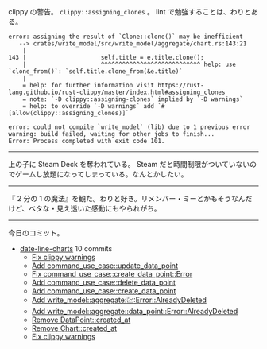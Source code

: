 clippy の警告。 `clippy::assigning_clones` 。 lint で勉強することは、わりとある。

```text
error: assigning the result of `Clone::clone()` may be inefficient
   --> crates/write_model/src/write_model/aggregate/chart.rs:143:21
    |
143 |                     self.title = e.title.clone();
    |                     ^^^^^^^^^^^^^^^^^^^^^^^^^^^^ help: use `clone_from()`: `self.title.clone_from(&e.title)`
    |
    = help: for further information visit https://rust-lang.github.io/rust-clippy/master/index.html#assigning_clones
    = note: `-D clippy::assigning-clones` implied by `-D warnings`
    = help: to override `-D warnings` add `#[allow(clippy::assigning_clones)]`

error: could not compile `write_model` (lib) due to 1 previous error
warning: build failed, waiting for other jobs to finish...
Error: Process completed with exit code 101.
```

---

上の子に Steam Deck を奪われている。 Steam だと時間制限がついていないのでゲームし放題になってしまっている。なんとかしたい。

---

『 2 分の 1 の魔法』を観た。わりと好き。リメンバー・ミーとかもそうなんだけど、ベタな・見え透いた感動にもやられがち。

---

今日のコミット。

- [date-line-charts](https://github.com/bouzuya/date-line-charts) 10 commits
  - [Fix clippy warnings](https://github.com/bouzuya/date-line-charts/commit/b10ff4ff84690070ae5a09e4a504c6b4b59097c3)
  - [Add command_use_case::update_data_point](https://github.com/bouzuya/date-line-charts/commit/880bbb07dd5aa3d1779d136dd66c1941f0ddaa35)
  - [Fix command_use_case::create_data_point::Error](https://github.com/bouzuya/date-line-charts/commit/62caa813c867233b54a9cf08ebdd93c6884695af)
  - [Add command_use_case::delete_data_point](https://github.com/bouzuya/date-line-charts/commit/417c45d9c741e006668dcaaaa43b77078cb81e11)
  - [Add command_use_case::create_data_point](https://github.com/bouzuya/date-line-charts/commit/a8c0cf070a0b328daa83275dc54d9fdc837600db)
  - [Add write_model::aggregate::chart::Error::AlreadyDeleted](https://github.com/bouzuya/date-line-charts/commit/0a1ee69587d9a027d589d698d3e6436d4cd6fa8f)
  - [Add write_model::aggregate::data_point::Error::AlreadyDeleted](https://github.com/bouzuya/date-line-charts/commit/948d75bcb7280374e9413106d1545ec09dc45532)
  - [Remove DataPoint::created_at](https://github.com/bouzuya/date-line-charts/commit/830123190f5e75e4ba5ef87a8fb2ae5784609e93)
  - [Remove Chart::created_at](https://github.com/bouzuya/date-line-charts/commit/92ab8be562fde240a46ebfc413badea5395162e8)
  - [Fix clippy warnings](https://github.com/bouzuya/date-line-charts/commit/3b2279d96c24abdee8608d3ac3221bff913648a5)


